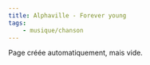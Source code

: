 ```yaml
---
title: Alphaville - Forever young
tags:
    - musique/chanson
---
```


Page créée automatiquement, mais vide.
